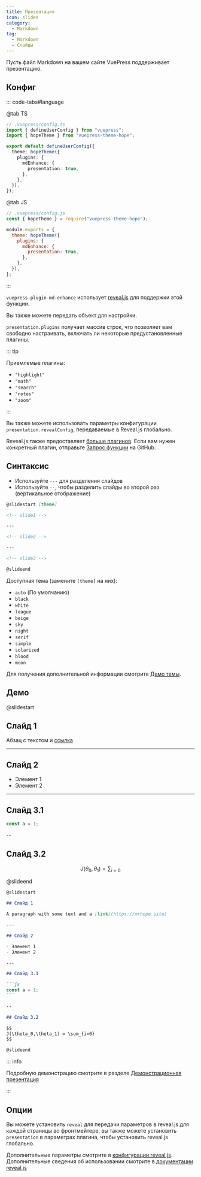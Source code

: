 ```yaml
---
title: Презентация
icon: slides
category:
  - Markdown
tag:
  - Markdown
  - Слайды
---
```


Пусть файл Markdown на вашем сайте VuePress поддерживает презентацию.

<!-- more -->

<!--lint disable no-duplicate-headings-->

## Конфиг

::: code-tabs#language

@tab TS

```ts {8-10}
// .vuepress/config.ts
import { defineUserConfig } from "vuepress";
import { hopeTheme } from "vuepress-theme-hope";

export default defineUserConfig({
  theme: hopeTheme({
    plugins: {
      mdEnhance: {
        presentation: true,
      },
    },
  }),
});
```

@tab JS

```js {7-9}
// .vuepress/config.js
const { hopeTheme } = require("vuepress-theme-hope");

module.exports = {
  theme: hopeTheme({
    plugins: {
      mdEnhance: {
        presentation: true,
      },
    },
  }),
};
```

:::

`vuepress-plugin-md-enhance` использует [reveal.js](https://revealjs.com/) для поддержки этой функции.

Вы также можете передать объект для настройки.

`presentation.plugins` получает массив строк, что позволяет вам свободно настраивать, включать ли некоторые предустановленные плагины.

::: tip

Приемлемые плагины:

- `"highlight"`
- `"math"`
- `"search"`
- `"notes"`
- `"zoom"`

:::

Вы также можете использовать параметры конфигурации `presentation.revealConfig`, передаваемые в Reveal.js глобально.

Reveal.js также предоставляет [больше плагинов](https://github.com/hakimel/reveal.js/wiki/Plugins,-Tools-and-Hardware). Если вам нужен конкретный плагин, отправьте [Запрос функции](https://github.com/vuepress-theme-hope/vuepress-theme-hope/issues/new?assignees=Mister-Hope&labels=enhancement&template=feature_request.md&title=%5BFeature+Request%5D) на GitHub.

## Синтаксис

- Используйте `---` для разделения слайдов
- Используйте `--`, чтобы разделить слайды во второй раз (вертикальное отображение)

```md
@slidestart [theme]

<!-- slide1 -->

---

<!-- slide2 -->

---

<!-- slide3 -->

@slideend
```

Доступная тема (замените `[theme]` на них):

- `auto` (По умолчанию)
- `black`
- `white`
- `league`
- `beige`
- `sky`
- `night`
- `serif`
- `simple`
- `solarized`
- `blood`
- `moon`

Для получения дополнительной информации смотрите [Демо темы][theme-demo].

## Демо

@slidestart

## Слайд 1

Абзац с текстом и [ссылка](https://mrhope.site)

---

## Слайд 2

- Элемент 1
- Элемент 2

---

## Слайд 3.1

```js
const a = 1;
```

--

## Слайд 3.2

$$
J(\theta_0,\theta_1) = \sum_{i=0}
$$

@slideend

````md
@slidestart

## Слайд 1

A paragraph with some text and a [link](https://mrhope.site)

---

## Слайд 2

- Элемент 1
- Элемент 2

---

## Слайд 3.1

```js
const a = 1;
```

--

## Слайд 3.2

$$
J(\theta_0,\theta_1) = \sum_{i=0}
$$

@slideend
````

::: info

Подробную демонстрацию смотрите в разделе [Демонстрационная презентация][presentation-demo]

:::

## Опции

Вы можете установить `reveal` для передачи параметров в reveal.js для каждой страницы во фронтмейтере, вы также можете установить `presentation` в параметрах плагина, чтобы установить reveal.js глобально.

Дополнительные параметры смотрите в [конфигурации reveal.js](https://revealjs.com/config/). Дополнительные сведения об использовании смотрите в [документации reveal.js](https://revealjs.com/)

[theme-demo]: https://vuepress-theme-hope.github.io/v2/md-enhance/guide/presentation/themes.html
[presentation-demo]: https://vuepress-theme-hope.github.io/v2/md-enhance/guide/presentation/demo.html
